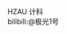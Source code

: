 HZAU 计科  
bilibili:@极光1号

<!---
fh7562/fh7562 is a ✨ special ✨ repository because its `README.md` (this file) appears on your GitHub profile.
You can click the Preview link to take a look at your changes.
--->
